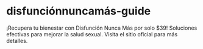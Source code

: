 # disfunciónnuncamás-guide
¡Recupera tu bienestar con Disfunción Nunca Más por solo $39! Soluciones efectivas para mejorar la salud sexual. Visita el sitio oficial para más detalles.
